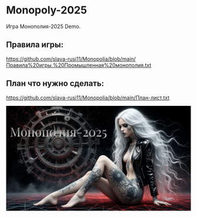 # Monopoly-2025
 Игра Монополия-2025 Demo.
 
## Правила игры:
 https://github.com/slava-rusi11/Monopolia/blob/main/Правила%20игры.%20Промышленная%20монополия.txt
 
## План что нужно сделать:
 https://github.com/slava-rusi11/Monopolia/blob/main/План-лист.txt

 <img src="CB/Monopoly/bin/res/wallpaper.jpg"/>
